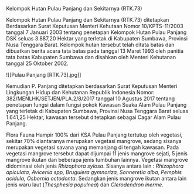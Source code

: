 Kelompok Hutan Pulau Panjang dan Sekitarnya (RTK.73)

Kelompok Hutan Pulau Panjang dan Sekitarnya (RTK.73) ditetapkan Berdasarkan Surat Keputusan Menteri Kehutaan Nomor 10/KPTS-11/2003 tanggal 7 Januari 2003 tentang penetapan Kelompok Hutan Pulau Panjang DSK seluas 3.887,20 Hektar yang terletak di Kabupaten Sumbawa, Provinsi Nusa Tenggara Barat. Kelompok hutan tersebut telah ditata batas dan dibuatkan berita acara tata batas pada tanggal 13 Maret 1993 oleh panitia tata batas Kabupaten Sumbawa dan disahkan oleh Menteri Kehutanan tanggal 25 Oktober 2002.

![[Pulau Panjang [RTK.73].jpg]]

Kemudian P. Panjang ditetapkan berdasarkan Surat Keputusan Menteri Lingkungan Hidup dan Kehutanan Republik Indonesia Nomor: 382/MENLHK/SETJEN/PLA.2/8/2017 tanggal 10 Agustus 2017 tentang penetapan fungsi dalam fungsi pokok Kawasan Suaka Alam Pulau Panjang yang terletak di Kabupaten Sumbawa, Provinsi Nusa Tenggara Barat seluas 1.641,25 Hektar, kawasan tersebut ditetapkan sebagai Cagar Alam Pulau Panjang.




Flora Fauna
Hampir 100% dari KSA Pulau Panjang tertutup oleh vegetasi, sekitar 70% diantaranya merupakan vegetasi mangrove, sedang sisanya merupakan vegetasi savana yang memanjang di tengah kawasan. Pada vegetasi mangrove tersebut dapat dijumpai 11 jenis mangrove sejati, 5 jenis mangrove ikutan dan beberapa jenis tumbuhan lainnya. Vegetasi mangrove didominasi oleh jenis _Rhizophora sylosa_. Sisanya antara lain : _Rhizophora apiculata, Avicenia spp, Bruguiera gymnoriza, Sonneretia alba, Pemphis acidula, Osbornia octodonta_. Sedangkan jenis mangrove ikutan antara lain jenis waru laut (_Thesphesia populnea_) dan _Clerodendron inerme_.

